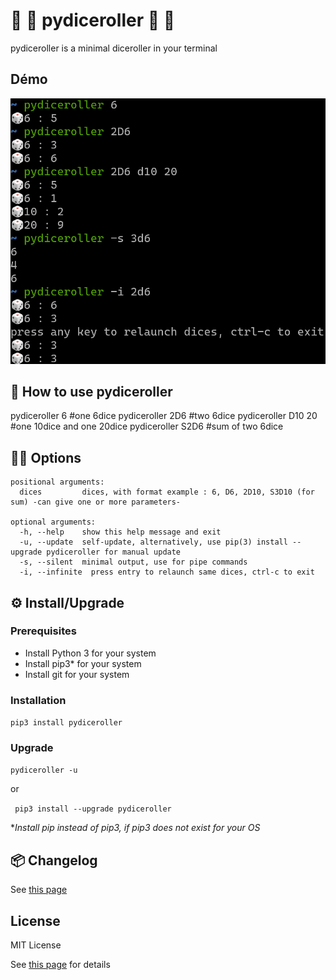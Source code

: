 # 🎲 🎲 pydiceroller 🎲 🎲 

pydiceroller is a minimal diceroller in your terminal

## Démo

![image](./pydiceroller.png)
## 🚀 How to use **pydiceroller**

pydiceroller 6 #one 6dice
pydiceroller 2D6 #two 6dice
pydiceroller D10 20 #one 10dice and one 20dice
pydiceroller S2D6 #sum of two 6dice
## 🚀🚀 Options

```
positional arguments:
  dices         dices, with format example : 6, D6, 2D10, S3D10 (for sum) -can give one or more parameters-

optional arguments:
  -h, --help    show this help message and exit
  -u, --update  self-update, alternatively, use pip(3) install --upgrade pydiceroller for manual update
  -s, --silent  minimal output, use for pipe commands
  -i, --infinite  press entry to relaunch same dices, ctrl-c to exit 

```  
## ⚙️ Install/Upgrade

### Prerequisites

- Install Python 3 for your system
- Install pip3* for your system
- Install git for your system


 ### Installation 

``pip3 install pydiceroller``

### Upgrade


``pydiceroller -u``
 
 or

 `` pip3 install --upgrade pydiceroller``

*_Install pip instead of pip3, if pip3 does not exist for your OS_

## :package: Changelog

See [this page](CHANGELOG.md)

## License

MIT License

See [this page](LICENSE) for details
    